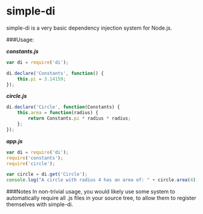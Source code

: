 # simple-di

simple-di is a very basic dependency injection system for Node.js.

###Usage:

***constants.js***
```javascript
var di = require('di');

di.declare('Constants', function() {
    this.pi = 3.14159;
});
```

***circle.js***
```javascript
di.declare('Circle', function(Constants) {
    this.area = function(radius) {
        return Constants.pi * radius * radius;
    };
});
```

***app.js***
```javascript
var di = require('di');
require('constants');
require('circle');

var circle = di.get('Circle');
console.log("A circle with radius 4 has an area of: " + circle.area(4));
```

###Notes
In non-trivial usage, you would likely use some system to automatically require all .js files in your source tree, to allow them to register themselves with simple-di.
